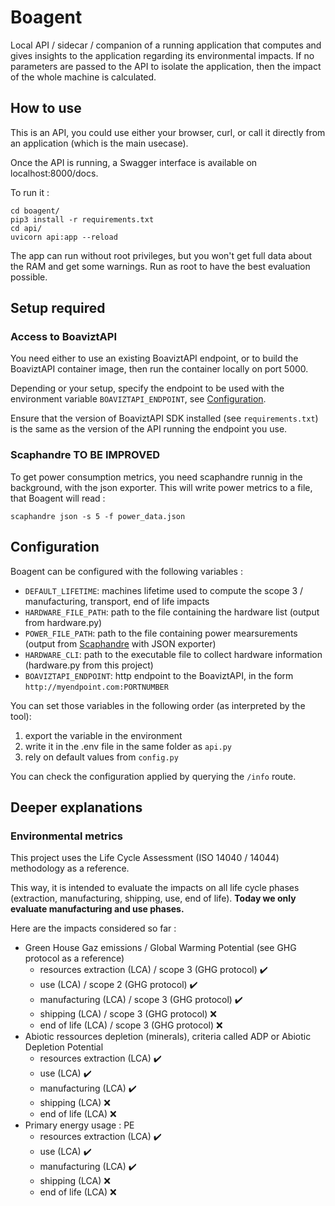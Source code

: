 # Boagent

Local API / sidecar / companion of a running application that computes and gives insights to the application regarding its environmental impacts. If no parameters are passed to the API to isolate the application, then the impact of the whole machine is calculated.

## How to use

This is an API, you could use either your browser, curl, or call it directly from an application (which is the main usecase).

Once the API is running, a Swagger interface is available on localhost:8000/docs.

To run it :

```
cd boagent/
pip3 install -r requirements.txt
cd api/
uvicorn api:app --reload
```

The app can run without root privileges, but you won't get full data about the RAM and get some warnings.
Run as root to have the best evaluation possible.

## Setup required

### Access to BoaviztAPI

You need either to use an existing BoaviztAPI endpoint, or to build the BoaviztAPI container image, then run the container locally on port 5000.

Depending or your setup, specify the endpoint to be used with the environment variable `BOAVIZTAPI_ENDPOINT`, see [Configuration](#Configuration).

Ensure that the version of BoaviztAPI SDK installed (see `requirements.txt`) is the same as the version of the API running the endpoint you use.

### Scaphandre TO BE IMPROVED

To get power consumption metrics, you need scaphandre runnig in the background, with the json exporter. This will write power metrics to a file, that Boagent will read :

```
scaphandre json -s 5 -f power_data.json
```

## Configuration

Boagent can be configured with the following variables :

- `DEFAULT_LIFETIME`: machines lifetime used to compute the scope 3 / manufacturing, transport, end of life impacts
- `HARDWARE_FILE_PATH`: path to the file containing the hardware list (output from hardware.py)
- `POWER_FILE_PATH`: path to the file containing power mearsurements (output from [Scaphandre](https://github.com/hubblo-org/scaphandre) with JSON exporter)
- `HARDWARE_CLI`: path to the executable file to collect hardware information (hardware.py from this project)
- `BOAVIZTAPI_ENDPOINT`: http endpoint to the BoaviztAPI, in the form `http://myendpoint.com:PORTNUMBER`

You can set those variables in the following order (as interpreted by the tool):

1. export the variable in the environment
2. write it in the .env file in the same folder as `api.py`
3. rely on default values from `config.py`

You can check the configuration applied by querying the `/info` route.

## Deeper explanations

### Environmental metrics

This project uses the Life Cycle Assessment (ISO 14040 / 14044) methodology as a reference.

This way, it is intended to evaluate the impacts on all life cycle phases (extraction, manufacturing, shipping, use, end of life). **Today we only evaluate manufacturing and use phases.**

Here are the impacts considered so far :

- Green House Gaz emissions / Global Warming Potential (see GHG protocol as a reference)
    - resources extraction (LCA) / scope 3 (GHG protocol) ✔️
    - use (LCA) / scope 2 (GHG protocol) ✔️
    - manufacturing (LCA) / scope 3 (GHG protocol) ✔️
    - shipping (LCA) / scope 3 (GHG protocol) ❌
    - end of life (LCA) / scope 3 (GHG protocol) ❌
- Abiotic ressources depletion (minerals), criteria called ADP or Abiotic Depletion Potential
    - resources extraction (LCA) ✔️
    - use (LCA) ✔️
    - manufacturing (LCA) ✔️
    - shipping (LCA) ❌
    - end of life (LCA) ❌
- Primary energy usage : PE
    - resources extraction (LCA) ✔️
    - use (LCA) ✔️
    - manufacturing (LCA) ✔️
    - shipping (LCA) ❌
    - end of life (LCA) ❌

